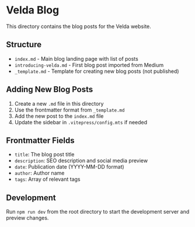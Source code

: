 # Velda Blog

This directory contains the blog posts for the Velda website.

## Structure

- `index.md` - Main blog landing page with list of posts
- `introducing-velda.md` - First blog post imported from Medium
- `_template.md` - Template for creating new blog posts (not published)

## Adding New Blog Posts

1. Create a new `.md` file in this directory
2. Use the frontmatter format from `_template.md`
3. Add the new post to the `index.md` file
4. Update the sidebar in `.vitepress/config.mts` if needed

## Frontmatter Fields

- `title`: The blog post title
- `description`: SEO description and social media preview
- `date`: Publication date (YYYY-MM-DD format)
- `author`: Author name
- `tags`: Array of relevant tags

## Development

Run `npm run dev` from the root directory to start the development server and preview changes.

